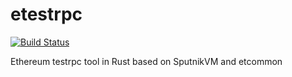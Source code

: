 # etestrpc

[![Build Status](https://travis-ci.org/ethereumproject/sputnikvm-dev.svg?branch=master)](https://travis-ci.org/ethereumproject/sputnikvm-dev)

Ethereum testrpc tool in Rust based on SputnikVM and etcommon
